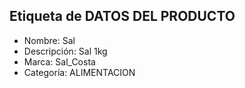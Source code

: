 Etiqueta de DATOS DEL PRODUCTO
---
* Nombre: Sal
* Descripción: Sal 1kg
* Marca: Sal_Costa
* Categoría: ALIMENTACION
